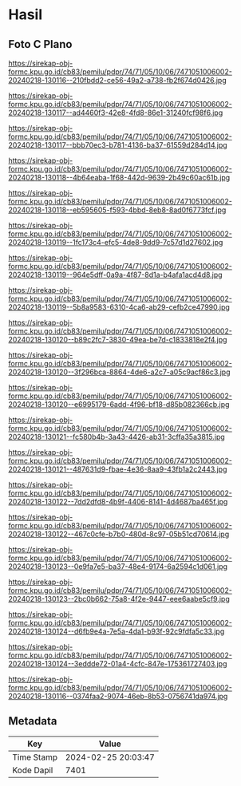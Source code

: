 # Hasil

## Foto C Plano

https://sirekap-obj-formc.kpu.go.id/cb83/pemilu/pdpr/74/71/05/10/06/7471051006002-20240218-130116--210fbdd2-ce56-49a2-a738-fb2f674d0426.jpg

https://sirekap-obj-formc.kpu.go.id/cb83/pemilu/pdpr/74/71/05/10/06/7471051006002-20240218-130117--ad4460f3-42e8-4fd8-86e1-31240fcf98f6.jpg

https://sirekap-obj-formc.kpu.go.id/cb83/pemilu/pdpr/74/71/05/10/06/7471051006002-20240218-130117--bbb70ec3-b781-4136-ba37-61559d284d14.jpg

https://sirekap-obj-formc.kpu.go.id/cb83/pemilu/pdpr/74/71/05/10/06/7471051006002-20240218-130118--4b64eaba-1f68-442d-9639-2b49c60ac61b.jpg

https://sirekap-obj-formc.kpu.go.id/cb83/pemilu/pdpr/74/71/05/10/06/7471051006002-20240218-130118--eb595605-f593-4bbd-8eb8-8ad0f6773fcf.jpg

https://sirekap-obj-formc.kpu.go.id/cb83/pemilu/pdpr/74/71/05/10/06/7471051006002-20240218-130119--1fc173c4-efc5-4de8-9dd9-7c57d1d27602.jpg

https://sirekap-obj-formc.kpu.go.id/cb83/pemilu/pdpr/74/71/05/10/06/7471051006002-20240218-130119--964e5dff-0a9a-4f87-8d1a-b4afa1acd4d8.jpg

https://sirekap-obj-formc.kpu.go.id/cb83/pemilu/pdpr/74/71/05/10/06/7471051006002-20240218-130119--5b8a9583-6310-4ca6-ab29-cefb2ce47990.jpg

https://sirekap-obj-formc.kpu.go.id/cb83/pemilu/pdpr/74/71/05/10/06/7471051006002-20240218-130120--b89c2fc7-3830-49ea-be7d-c1833818e2f4.jpg

https://sirekap-obj-formc.kpu.go.id/cb83/pemilu/pdpr/74/71/05/10/06/7471051006002-20240218-130120--3f296bca-8864-4de6-a2c7-a05c9acf86c3.jpg

https://sirekap-obj-formc.kpu.go.id/cb83/pemilu/pdpr/74/71/05/10/06/7471051006002-20240218-130120--e6995179-6add-4f96-bf18-d85b082366cb.jpg

https://sirekap-obj-formc.kpu.go.id/cb83/pemilu/pdpr/74/71/05/10/06/7471051006002-20240218-130121--fc580b4b-3a43-4426-ab31-3cffa35a3815.jpg

https://sirekap-obj-formc.kpu.go.id/cb83/pemilu/pdpr/74/71/05/10/06/7471051006002-20240218-130121--487631d9-fbae-4e36-8aa9-43fb1a2c2443.jpg

https://sirekap-obj-formc.kpu.go.id/cb83/pemilu/pdpr/74/71/05/10/06/7471051006002-20240218-130122--7dd2dfd8-4b9f-4406-8141-4d4687ba465f.jpg

https://sirekap-obj-formc.kpu.go.id/cb83/pemilu/pdpr/74/71/05/10/06/7471051006002-20240218-130122--467c0cfe-b7b0-480d-8c97-05b51cd70614.jpg

https://sirekap-obj-formc.kpu.go.id/cb83/pemilu/pdpr/74/71/05/10/06/7471051006002-20240218-130123--0e9fa7e5-ba37-48e4-9174-6a2594c1d061.jpg

https://sirekap-obj-formc.kpu.go.id/cb83/pemilu/pdpr/74/71/05/10/06/7471051006002-20240218-130123--2bc0b662-75a8-4f2e-9447-eee6aabe5cf9.jpg

https://sirekap-obj-formc.kpu.go.id/cb83/pemilu/pdpr/74/71/05/10/06/7471051006002-20240218-130124--d6fb9e4a-7e5a-4da1-b93f-92c9fdfa5c33.jpg

https://sirekap-obj-formc.kpu.go.id/cb83/pemilu/pdpr/74/71/05/10/06/7471051006002-20240218-130124--3eddde72-01a4-4cfc-847e-175361727403.jpg

https://sirekap-obj-formc.kpu.go.id/cb83/pemilu/pdpr/74/71/05/10/06/7471051006002-20240218-130116--0374faa2-9074-46eb-8b53-0756741da974.jpg


## Metadata

| Key        | Value               |
| ---------- | ------------------- |
| Time Stamp | 2024-02-25 20:03:47 |
| Kode Dapil | 7401                |



